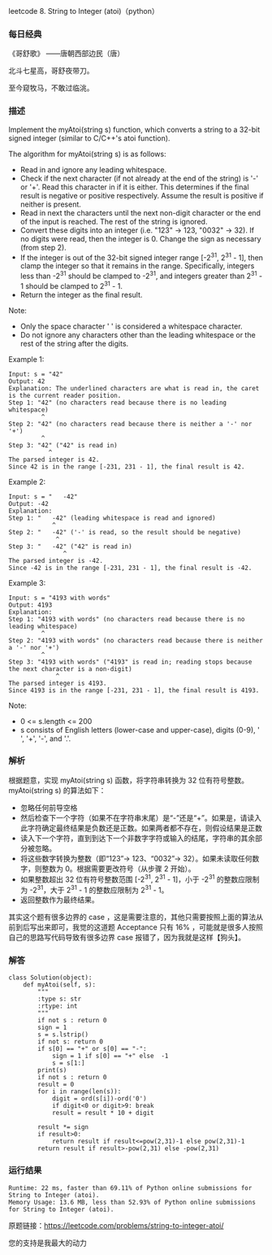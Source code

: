 leetcode  8. String to Integer (atoi)（python）

### 每日经典

《哥舒歌》 ——唐朝西部边民（唐）

北斗七星高，哥舒夜带刀。
 
至今窥牧马，不敢过临洮。

### 描述

Implement the myAtoi(string s) function, which converts a string to a 32-bit signed integer (similar to C/C++'s atoi function).

The algorithm for myAtoi(string s) is as follows:

* Read in and ignore any leading whitespace.
* Check if the next character (if not already at the end of the string) is '-' or '+'. Read this character in if it is either. This determines if the final result is negative or positive respectively. Assume the result is positive if neither is present.
* Read in next the characters until the next non-digit character or the end of the input is reached. The rest of the string is ignored.
* Convert these digits into an integer (i.e. "123" -> 123, "0032" -> 32). If no digits were read, then the integer is 0. Change the sign as necessary (from step 2).
* If the integer is out of the 32-bit signed integer range [-2<sup>31</sup>, 2<sup>31</sup> - 1], then clamp the integer so that it remains in the range. Specifically, integers less than -2<sup>31</sup> should be clamped to -2<sup>31</sup>, and integers greater than 2<sup>31</sup> - 1 should be clamped to 2<sup>31</sup> - 1.
* Return the integer as the final result.

Note:

* Only the space character ' ' is considered a whitespace character.
* Do not ignore any characters other than the leading whitespace or the rest of the string after the digits.




Example 1:


	Input: s = "42"
	Output: 42
	Explanation: The underlined characters are what is read in, the caret is the current reader position.
	Step 1: "42" (no characters read because there is no leading whitespace)
	         ^
	Step 2: "42" (no characters read because there is neither a '-' nor '+')
	         ^
	Step 3: "42" ("42" is read in)
	           ^
	The parsed integer is 42.
	Since 42 is in the range [-231, 231 - 1], the final result is 42.
	
Example 2:

	Input: s = "   -42"
	Output: -42
	Explanation:
	Step 1: "   -42" (leading whitespace is read and ignored)
	            ^
	Step 2: "   -42" ('-' is read, so the result should be negative)
	             ^
	Step 3: "   -42" ("42" is read in)
	               ^
	The parsed integer is -42.
	Since -42 is in the range [-231, 231 - 1], the final result is -42.


Example 3:

	Input: s = "4193 with words"
	Output: 4193
	Explanation:
	Step 1: "4193 with words" (no characters read because there is no leading whitespace)
	         ^
	Step 2: "4193 with words" (no characters read because there is neither a '-' nor '+')
	         ^
	Step 3: "4193 with words" ("4193" is read in; reading stops because the next character is a non-digit)
	             ^
	The parsed integer is 4193.
	Since 4193 is in the range [-231, 231 - 1], the final result is 4193.




Note:

* 	0 <= s.length <= 200
* 	s consists of English letters (lower-case and upper-case), digits (0-9), ' ', '+', '-', and '.'.



### 解析

根据题意，实现 myAtoi(string s) 函数，将字符串转换为 32 位有符号整数。myAtoi(string s) 的算法如下：

* 忽略任何前导空格
* 然后检查下一个字符（如果不在字符串末尾）是“-”还是“+”。如果是，请读入此字符确定最终结果是负数还是正数。如果两者都不存在，则假设结果是正数
* 读入下一个字符，直到到达下一个非数字字符或输入的结尾，字符串的其余部分被忽略。
* 将这些数字转换为整数（即​​“123”-> 123、“0032”-> 32）。如果未读取任何数字，则整数为 0。根据需要更改符号（从步骤 2 开始）。
* 如果整数超出 32 位有符号整数范围 [-2<sup>31</sup>, 2<sup>31</sup> - 1]，小于 -2<sup>31</sup> 的整数应限制为 -2<sup>31</sup>，大于 2<sup>31</sup> - 1 的整数应限制为 2<sup>31</sup> - 1。
* 返回整数作为最终结果。

其实这个题有很多边界的 case ，这是需要注意的，其他只需要按照上面的算法从前到后写出来即可，我觉的这道题 Acceptance 只有 16% ，可能就是很多人按照自己的思路写代码导致有很多边界 case 报错了，因为我就是这样【狗头】。

### 解答
				

	class Solution(object):
	    def myAtoi(self, s):
	        """
	        :type s: str
	        :rtype: int
	        """
	        if not s : return 0
	        sign = 1
	        s = s.lstrip()
	        if not s: return 0
	        if s[0] == "+" or s[0] == "-":
	            sign = 1 if s[0] == "+" else  -1 
	            s = s[1:]
	        print(s)
	        if not s : return 0
	        result = 0
	        for i in range(len(s)):
	            digit = ord(s[i])-ord('0')
	            if digit<0 or digit>9: break
	            result = result * 10 + digit
	    
	        result *= sign
	        if result>0:
	            return result if result<=pow(2,31)-1 else pow(2,31)-1
	        return result if result>-pow(2,31) else -pow(2,31)
	            
	        
	        
            	      
			
### 运行结果

	Runtime: 22 ms, faster than 69.11% of Python online submissions for String to Integer (atoi).
	Memory Usage: 13.6 MB, less than 52.93% of Python online submissions for String to Integer (atoi).


原题链接：https://leetcode.com/problems/string-to-integer-atoi/



您的支持是我最大的动力
